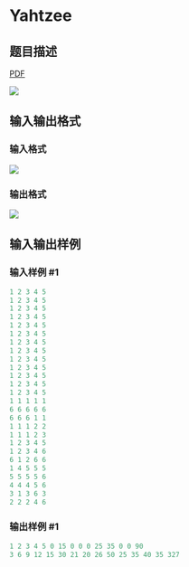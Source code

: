 # Yahtzee

## 题目描述

[problemUrl]: https://uva.onlinejudge.org/index.php?option=com_onlinejudge&Itemid=8&category=13&page=show_problem&problem=1090

[PDF](https://uva.onlinejudge.org/external/101/p10149.pdf)

![](https://cdn.luogu.com.cn/upload/vjudge_pic/UVA10149/70e3769195f0623223d5625c58977c3f120c6e39.png)

## 输入输出格式

### 输入格式

![](https://cdn.luogu.com.cn/upload/vjudge_pic/UVA10149/8525d7cb8b771b92487a272928e1e988824a72e9.png)

### 输出格式

![](https://cdn.luogu.com.cn/upload/vjudge_pic/UVA10149/46ec899d0b419154d94d9728d941767fc64d6339.png)

## 输入输出样例

### 输入样例 #1

```cpp
1 2 3 4 5
1 2 3 4 5
1 2 3 4 5
1 2 3 4 5
1 2 3 4 5
1 2 3 4 5
1 2 3 4 5
1 2 3 4 5
1 2 3 4 5
1 2 3 4 5
1 2 3 4 5
1 2 3 4 5
1 2 3 4 5
1 1 1 1 1
6 6 6 6 6
6 6 6 1 1
1 1 1 2 2
1 1 1 2 3
1 2 3 4 5
1 2 3 4 6
6 1 2 6 6
1 4 5 5 5
5 5 5 5 6
4 4 4 5 6
3 1 3 6 3
2 2 2 4 6
```


### 输出样例 #1

```cpp
1 2 3 4 5 0 15 0 0 0 25 35 0 0 90
3 6 9 12 15 30 21 20 26 50 25 35 40 35 327
```



